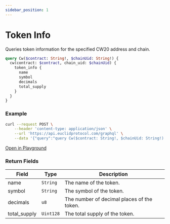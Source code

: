 ```yaml
---
sidebar_position: 1
---
```


# Token Info

Queries token information for the specified CW20 address and chain.

```graphql
query Cw($contract: String!, $chainUid: String!) {
  cw(contract: $contract, chain_uid: $chainUid) {
    token_info {
      name
      symbol
      decimals
      total_supply
    }
  }
}
```

### Example

```bash
curl --request POST \
    --header 'content-type: application/json' \
    --url 'https://api.euclidprotocol.com/graphql' \
    --data '{"query":"query Cw($contract: String!, $chainUid: String!) {\n  cw(contract: $contract, chain_uid: $chainUid) {\n    token_info {\n      name\n      symbol\n      decimals\n      total_supply\n    }\n  }\n}","variables":{"contract":"wasm1rluylt6fnh5a55szyuh2qsg69nfsgcwm5faq8ujesdtd0yfugnkq2ft2ax","chainUid":"ethereum"}}'
```
[Open in Playground](https://api.euclidprotocol.com?explorerURLState=N4IgJg9gxgrgtgUwHYBcQC4QEcYIE4CeABAMIDuAFACRQSp4CGUK6RAyingJZIDmAhABoiNABYMeAVS5hWHbn34BKIsAA6SIkSiVa9JixF7OB4VHE8A%2BjBmsxEpNLAr1mrURQQA1sks8AZhCqGu7uSAyIIaFEAM4EcABGEAA2UaFgCFBccAzJMWnunii5ljEwAA7lyQQFAL5R9Ui1IIIgAG4M3AwJyQgxGCCuWmogxozMI6wjZAwxcACMeMkwBMkoAGz%2BSKIArAw7OzEAXgQwogBMWDG86wCcSP7XOnA7-gxYABwwAFZ9YChgAAMBH8MF4SC8WHO-hQ5wYAA8RoIoiNzA4nJMiCMEChRPgEPAkRpmrUgA)

### Return Fields

| Field        | Type     | Description                          |
|--------------|----------|--------------------------------------|
| name         | `String` | The name of the token.          |
| symbol       | `String` | The symbol of the token.        |
| decimals     | `u8`     | The number of decimal places of the token. |
| total_supply | `Uint128`| The total supply of the token.  |